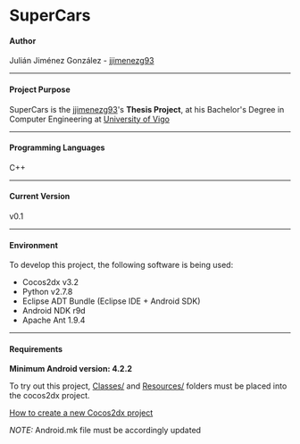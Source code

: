 # SuperCars

#### Author
Julián Jiménez González - [jjimenezg93]

___
#### Project Purpose
SuperCars is the [jjimenezg93]'s **Thesis Project**, at his Bachelor's Degree in Computer Engineering at [University of Vigo]

___
#### Programming Languages
C++

___
#### Current Version
v0.1

___
#### Environment
To develop this project, the following software is being used:
* Cocos2dx v3.2
* Python v2.7.8
* Eclipse ADT Bundle (Eclipse IDE + Android SDK)
* Android NDK r9d
* Apache Ant 1.9.4

___
#### Requirements

**Minimum Android version: 4.2.2**

To try out this project, [Classes/] and [Resources/] folders must be placed into the cocos2dx project.

[How to create a new Cocos2dx project]

*NOTE:* Android.mk file must be accordingly updated

[jjimenezg93]: https://github.com/jjimenezg93
[University of Vigo]: http://esei.uvigo.es/index.php?id=1&L=2
[Classes/]: https://github.com/jjimenezg93/SuperCars/tree/master/Classes
[Resources/]: https://github.com/jjimenezg93/SuperCars/tree/master/Resources
[How to create a new Cocos2dx project]: http://www.cocos2d-x.org/wiki/How_to_Start_A_New_Cocos2D-X_Game
